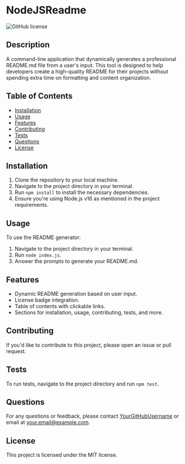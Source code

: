 # NodeJSReadme

![GitHub license](https://img.shields.io/badge/license-MIT-blue.svg)

## Description

A command-line application that dynamically generates a professional README.md file from a user's input. This tool is designed to help developers create a high-quality README for their projects without spending extra time on formatting and content organization.

## Table of Contents

- [Installation](#installation)
- [Usage](#usage)
- [Features](#features)
- [Contributing](#contributing)
- [Tests](#tests)
- [Questions](#questions)
- [License](#license)

## Installation

1. Clone the repository to your local machine.
2. Navigate to the project directory in your terminal.
3. Run `npm install` to install the necessary dependencies.
4. Ensure you're using Node.js v16 as mentioned in the project requirements.

## Usage

To use the README generator:

1. Navigate to the project directory in your terminal.
2. Run `node index.js`.
3. Answer the prompts to generate your README.md.

## Features

- Dynamic README generation based on user input.
- License badge integration.
- Table of contents with clickable links.
- Sections for installation, usage, contributing, tests, and more.

## Contributing

If you'd like to contribute to this project, please open an issue or pull request.

## Tests

To run tests, navigate to the project directory and run `npm test`.

## Questions

For any questions or feedback, please contact [YourGitHubUsername](https://github.com/YourGitHubUsername) or email at your.email@example.com.

## License

This project is licensed under the MIT license.
